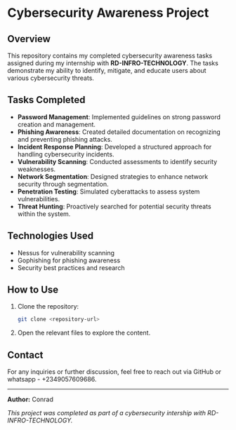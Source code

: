 # Cybersecurity Awareness Project

## Overview
This repository contains my completed cybersecurity awareness tasks assigned during my internship with **RD-INFRO-TECHNOLOGY**. The tasks demonstrate my ability to identify, mitigate, and educate users about various cybersecurity threats.

## Tasks Completed
- **Password Management**: Implemented guidelines on strong password creation and management.
- **Phishing Awareness**: Created detailed documentation on recognizing and preventing phishing attacks.
- **Incident Response Planning**: Developed a structured approach for handling cybersecurity incidents.
- **Vulnerability Scanning**: Conducted assessments to identify security weaknesses.
- **Network Segmentation**: Designed strategies to enhance network security through segmentation.
- **Penetration Testing**: Simulated cyberattacks to assess system vulnerabilities.
- **Threat Hunting**: Proactively searched for potential security threats within the system.

## Technologies Used
- Nessus for vulnerability scanning
- Gophishing for phishing awareness
- Security best practices and research

## How to Use
1. Clone the repository:
   ```bash
   git clone <repository-url>
   ```
2. Open the relevant files to explore the content.

## Contact
For any inquiries or further discussion, feel free to reach out via GitHub or whatsapp - +2349057609686.

---

**Author:** Conrad

*This project was completed as part of a cybersecurity intership with RD-INFRO-TECHNOLOGY.*
